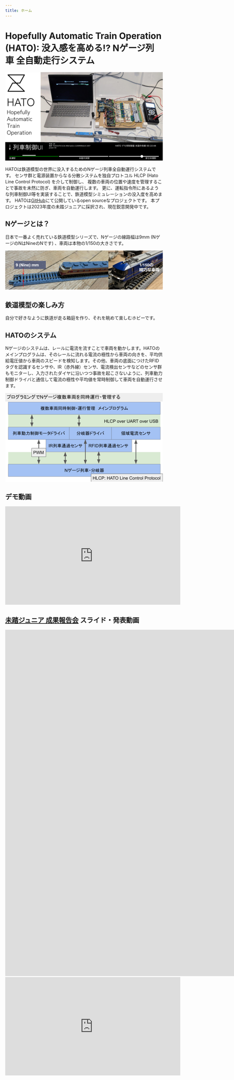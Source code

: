 ```yaml
---
title: ホーム
---
```

# Hopefully Automatic Train Operation (HATO): 没入感を高める!? Nゲージ列車 全自動走行システム

![Hero](/assets/hero.png)

HATOは鉄道模型の世界に没入するためのNゲージ列車全自動運行システムです。
センサ群と電源装置からなる分散システムを独自プロトコル HLCP (Hato Line Control Protocol) を介して制御し、
複数の車両の位置や速度を管理することで事故を未然に防ぎ、車両を自動運行します。
更に、運転指令所にあるような列車制御UI等を実装することで、鉄道模型シミュレーションの没入度を高めます。
HATOは[GitHub](https://nyiyui/hato)にて公開しているopen sourceなプロジェクトです。
本プロジェクトは2023年度の未踏ジュニアに採択され、現在鋭意開発中です。

## Nゲージとは？
日本で一番よく売れている鉄道模型シリーズで、Nゲージの線路幅は9mm (NゲージのNはNineのNです) 、車両は本物の1/150の大きさです。

![Nゲージの線路と車両](/assets/9mm.png)

## 鉄道模型の楽しみ方
自分で好きなように鉄道が走る箱庭を作り、それを眺めて楽しむホビーです。

## HATOのシステム

Nゲージのシステムは、レールに電流を流すことで車両を動かします。HATOのメインプログラムは、そのレールに流れる電流の極性から車両の向きを、平均供給電圧値から車両のスピードを検知します。その他、車両の底面につけたRFIDタグを認識するセンサや、IR（赤外線）センサ、電流検出センサなどのセンサ群もモニターし、入力されたダイヤに沿いつつ事故を起こさないように、列車動力制御ドライバと通信して電流の極性や平均値を常時制御して車両を自動運行させます。

![HATOのシステム](/assets/system.png)

## デモ動画

<iframe width="560" height="315" src="https://www.youtube-nocookie.com/embed/rcGFUpEQFpU?si=cXUUK7CVFKUmiYCf&amp;controls=0" title="YouTube video player" frameborder="0" allow="accelerometer; autoplay; clipboard-write; encrypted-media; gyroscope; picture-in-picture; web-share" allowfullscreen></iframe>

## [未踏ジュニア 成果報告会](https://jr.mitou.org/projects/2023/hato) スライド・発表動画

<iframe src="https://docs.google.com/presentation/d/e/2PACX-1vTg74KgWRsJZkHOSdoS3f1Vs6Y6JPuo3XhNAyqh0CFVfhQ8ePn3AFxCCRjI8Nd3yi_bosN9fE0dCZWN/embed?start=false&loop=false&delayms=3000" frameborder="0" width="1920" height="1109" allowfullscreen="true" mozallowfullscreen="true" webkitallowfullscreen="true"></iframe>

<iframe width="560" height="315" src="https://www.youtube-nocookie.com/embed/iksrkcghhdc?si=c2zXaoAVO9lb7qU0" title="YouTube video player" frameborder="0" allow="accelerometer; autoplay; clipboard-write; encrypted-media; gyroscope; picture-in-picture; web-share" allowfullscreen></iframe>

<!--
## 今後の目標
-->
<!--
詳細は、こちらのスライドを参照してください。初めてのお披露は、11月3日の成果報告会になります。よろしければ、ぜひご参加ください。
-->
